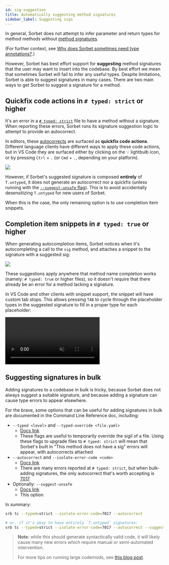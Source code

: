 ```yaml
---
id: sig-suggestion
title: Automatically suggesting method signatures
sidebar_label: Suggesting sigs
---
```


In general, Sorbet does not attempt to infer parameter and return types for
method methods without [method signatures](sigs.md).

(For further context, see
[Why does Sorbet sometimes need type annotations?](why-type-annotations.md).)

However, Sorbet has best effort support for **suggesting** method signatures
that the user may want to insert into the codebase. By best effort we mean that
sometimes Sorbet will fail to infer any useful types. Despite limitations,
Sorbet is able to suggest signatures in many cases. There are two main ways to
get Sorbet to suggest a signature for a method.

## Quickfix code actions in `# typed: strict` or higher

It's an error in a [`# typed: strict`](static.md) file to have a method without
a signature. When reporting these errors, Sorbet runs its signature suggestion
logic to attempt to provide an autocorrect.

In editors, these [autocorrects] are surfaced as **quickfix code actions**.
Different language clients have different ways to apply these code actions, but
in VS Code they are surfaced either by clicking on the 💡 lightbulb icon, or by
pressing `Ctrl` + `.` (or `Cmd` + `.`, depending on your platform).

![](/img/suggest-sig-code-action-01.png)

[autocorrects]: cli.md#accepting-autocorrect-suggestions

However, if Sorbet's suggested signature is composed **entirely** of
`T.untyped`, it does not generate an autocorrect nor a quickfix (unless running
with the [`--suggest-unsafe` flag]). This is to avoid accidentally desensitizing
`T.untyped` for new users of Sorbet.

[`--suggest-unsafe` flag]: cli.md#silencing-errors-in-bulk

When this is the case, the only remaining option is to use completion item
snippets.

## Completion item snippets in `# typed: true` or higher

When generating autocompletion items, Sorbet notices when it's autocompleting a
call to the `sig` method, and attaches a snippet to the signature with a
suggested sig:

![](/img/suggest-sig-completion-item-01.png)

These suggestions apply anywhere that method name completion works (namely:
`# typed: true` or higher files), so it doesn't require that there already be an
error for a method lacking a signature.

In VS Code and other clients with snippet support, the snippet will have custom
tab stops. This allows pressing `TAB` to cycle through the placeholder types in
the suggested signature to fill in a proper type for each placeholder:

<video autoplay loop muted playsinline style="max-width: calc(min(962px, 100%));">
  <source src="/img/suggest-sig-completion-item-02.mp4" type="video/mp4">
</video>

## Suggesting signatures in bulk

Adding signatures to a codebase in bulk is tricky, because Sorbet does not
always suggest a suitable signature, and because adding a signature can cause
type errors to appear elsewhere.

For the brave, some options that can be useful for adding signatures in bulk are
documented in the Command Line Reference doc, including:

- `--typed <level>` and `--typed-override <file.yaml>`
  - [Docs link](cli#overriding-strictness-levels)
  - These flags are useful to temporarily override the sigil of a file. Using
    these flags to upgrade files to `# typed: strict` will mean that Sorbet's
    built in "This method does not have a sig" errors will appear, with
    autocorrects attached
- `--autocorrect` and `--isolate-error-code <code>`
  - [Docs link](cli.md#limiting-autocorrect-suggestions)
  - There are many errors reported at `# typed: strict`, but when bulk-adding
    signatures, the only autocorrect that's worth accepting is
    [7017](error-reference.md#7017).
- Optionally: `--suggest-unsafe`
  - [Docs link](cli.md#silencing-errors-in-bulk)
  - This option

In summary:

```bash
srb tc --typed=strict --isolate-error-code=7017 --autocorrect

# or, if it's okay to have entirely `T.untyped` signatures:
srb tc --typed=strict --isolate-error-code=7017 --autocorrect --suggest-unsafe
```

> **Note**: while this should generate syntactically valid code, it will likely
> cause many new errors which require manual or semi-automated intervention.
>
> For more tips on running large codemods, see
> [this blog post](https://blog.jez.io/codemods-tips/).
